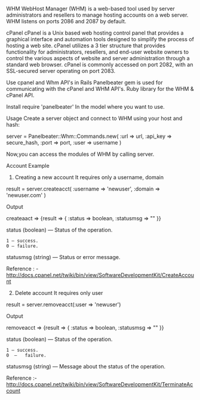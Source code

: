   WHM 
       WebHost Manager (WHM) is a web-based tool used by server administrators and resellers to manage hosting accounts on a web server.
       WHM listens on ports 2086 and 2087 by default.

   cPanel
      cPanel is a Unix based web hosting control panel that provides a graphical interface and automation tools designed to simplify the process of hosting a web site. cPanel utilizes a 3 tier structure that provides functionality for administrators, resellers, and end-user website owners to control the various aspects of website and server administration through a standard web browser.
     cPanel is commonly accessed on port 2082, with an SSL-secured server operating on port 2083.

  Use cpanel and Whm API's in Rails
        Panelbeater gem  is used for communicating with the cPanel and WHM API's.
        Ruby library for the WHM & cPanel API.
     
  Install
      require 'panelbeater'
      In the model where you want to use.


 Usage
Create a server object and connect to WHM using your host and hash:

 server = Panelbeater::Whm::Commands.new(
                           :url => url,
                           :api_key => secure_hash,
                           :port => port,
                           :user => username
                        )

Now,you can access the modules of WHM by calling server.<module>


Account Example
   1. Creating a new account
      It  requires only a username, domain

   result = server.createacct(
                  :username => 'newuser',
                  :domain   => 'newuser.com'
                )

Output

createaact  =>  {result  => { :status  =>  boolean,  :statusmsg  =>  "" }}

status (boolean) — Status of the operation.

    1 — success.
    0 — failure.

statusmsg (string) — Status or error message.



  Reference : - http://docs.cpanel.net/twiki/bin/view/SoftwareDevelopmentKit/CreateAccount

2. Delete account
     It requires only user

  result = server.removeacct(:user => 'newuser')

Output

 removeacct  => {result  => { :status  =>  boolean,  :statusmsg  =>  "" }}

status (boolean) — Status of the operation.

    1 — success.
    0  —   failure.

statusmsg (string) — Message about the status of the operation.


Reference :-  http://docs.cpanel.net/twiki/bin/view/SoftwareDevelopmentKit/TerminateAccount